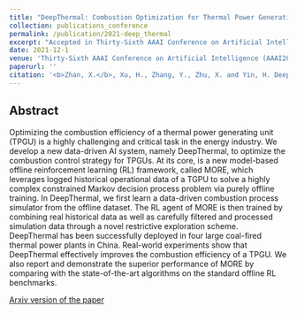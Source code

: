 ```yaml
---
title: "DeepThermal: Combustion Optimization for Thermal Power Generating Units Using Offline Reinforcement Learning"
collection: publications_conference
permalink: /publication/2021-deep_thermal
excerpt: "Accepted in Thirty-Sixth AAAI Conference on Artificial Intelligence (AAAI2022)."
date: 2021-12-1
venue: 'Thirty-Sixth AAAI Conference on Artificial Intelligence (AAAI2022)'
paperurl: ''
citation: '<b>Zhan, X.</b>, Xu, H., Zhang, Y., Zhu, X. and Yin, H. DeepThermal: Combustion Optimization for Thermal Power Generating Units Using Offline Reinforcement Learning. In <i>Thirty-Sixth AAAI Conference on Artificial Intelligence (AAAI2022)</i>.'
---
```


Abstract
---

Optimizing the combustion efficiency of a thermal power generating unit (TPGU) is a highly challenging and critical task in the energy industry. We develop a new data-driven AI system, namely DeepThermal, to optimize the combustion control strategy for TPGUs. At its core, is a new model-based offline reinforcement learning (RL) framework, called MORE, which leverages logged historical operational data of a TGPU to solve a highly complex constrained Markov decision process problem via purely offline training. In DeepThermal, we first learn a data-driven combustion process simulator from the offline dataset. The RL agent of MORE is then trained by combining real historical data as well as carefully filtered and processed simulation data through a novel restrictive exploration scheme. DeepThermal has been successfully deployed in four large coal-fired thermal power plants in China. Real-world experiments show that DeepThermal effectively improves the combustion efficiency of a TPGU. We also report and demonstrate the superior performance of MORE by comparing with the state-of-the-art algorithms on the standard offline RL benchmarks.

[Arxiv version of the paper](https://drive.google.com/file/d/1QFoVqYLFiCijl5q6rhEg-ZGtExbv41oh/view)